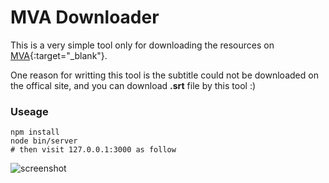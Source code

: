 # MVA Downloader

This is a very simple tool only for downloading the resources on [MVA](https://mva.microsoft.com){:target="_blank"}. 

One reason for writting this tool is the subtitle could not be downloaded on the offical site, and you can download **.srt** file by this tool :)

### Useage
 
```
npm install
node bin/server
# then visit 127.0.0.1:3000 as follow
```

![screenshot](https://raw.githubusercontent.com/hujinglin/MVA-Downloader/master/screenshot.png)




